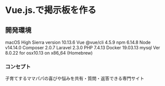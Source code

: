 # Vue.js.で掲示板を作る

## 開発環境

 macOS High Sierra version 10.13.6
 Vue @vue/cli 4.5.9
 npm 6.14.8
 Node v14.14.0
 Composer 2.0.7
 Laravel 2.3.0
 PHP 7.4.13
 Docker 19.03.13
 mysql  Ver 8.0.22 for osx10.13 on x86_64 (Homebrew)

### コンセプト

 子育てするママパパの喜びや悩みを共有・質問・返答できる専門サイト

